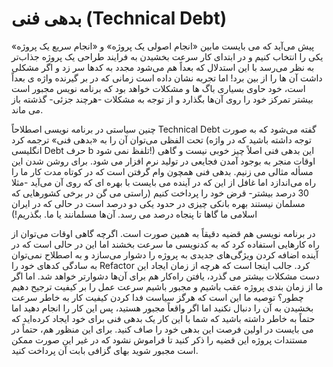 # بدهی فنی (Technical Debt)

پیش می‌آید که می بایست مابین «انجام اصولی یک پروژه» و «انجام سریع یک پروژه» یکی را انتخاب کنیم و در ابتدای کار سرعت بخشیدن به فرایند طراحی یک پروژه جذاب‌تر به نظر می‌رسد با این استدلال که بعداً هم می‌شود مجدد به کدها سر زد و اگر مشکلی داشت آن ها را از بین برد! اما تجربه نشان داده است زمانی که در بر گیرنده واژه ی بعداً است، خود حاوی بسیاری باگ ها و مشکلات خواهد بود که برنامه نویس مجبور است بیشتر تمرکز خود را روی آن‌ها بگذارد و از توجه به مشکلات -هرچند جزئی- گذشته باز می ماند.

چنین سیاستی در برنامه نویسی اصطلاحاً Technical Debt گفته می‌شود که به صورت تحت الفظی می‌توان آن را به «بدهی فنی» ترجمه کرد (توجه داشته باشید که در واژه انگلیسی Debt حرف b تلفظ نمی شود!) این بدهی فنی اصلاً چیز خوبی نیست و گاهی اوقات منجر به بوجود آمدن فجایعی در تولید نرم افزار می شود. برای روشن شدن این مسأله مثالی می زنیم. بدهی فنی همچون وام گرفتن است که در کوتاه مدت کار ما را راه می‌اندازد اما غافل از این که در آینده می بایست با بهره ای که روی آن می‌آید -مثلا 30 درصد بیشتر- قرض خود را پرداخت کنیم (راستی می گن در برخی کشورهایی که مسلمان نیستند بهره بانکی چیزی در حدود یکی دو درصد است در حالی که در ایران اسلامی ما گاها تا پنجاه درصد می رسد. آن‌ها مسلمانند یا ما. بگذریم!)

در برنامه نویسی هم قضیه دقیقاً به همین صورت است. اگرچه گاهی اوقات می‌توان از راه کارهایی استفاده کرد که به کدنویسی ما سرعت بخشند اما این در حالی است که در آینده اضافه کردن ویژگی‌های جدیدی به پروژه را دشوار می‌سازد و به اصطلاح نمی‌توان به سادگی کدهای خود را Refactor کرد. جالب اینجا است که هرچه از زمان ایجاد این دست مشکلات بیشتر می گذرد، یافتن راه‌کار هم برای آن‌ها دشوارتر خواهد شد. اما اگر ما از زمان بندی پروژه عقب باشیم و مجبور باشیم سرعت عمل را بر کیفیت ترجیح دهیم چطور؟ توصیه ما این است که هرگز سیاست فدا کردن کیفیت کار به خاطر سرعت بخشیدن به آن را دنبال نکنید اما اگر واقعاً مجبور هستید، پس این کار را انجام دهید اما حتماً به خاطر داشته باشید که شما با این کار یک بدهی فنی برای خود ایجاد کرده‌اید که می بایست در اولین فرصت این بدهی خود را صاف کنید. برای این منظور هم، حتماً در مستندات پروژه این قضیه را ذکر کنید تا فراموش نشود که در غیر این صورت ممکن است مجبور شوید بهای گزافی بابت آن پرداخت کنید.

